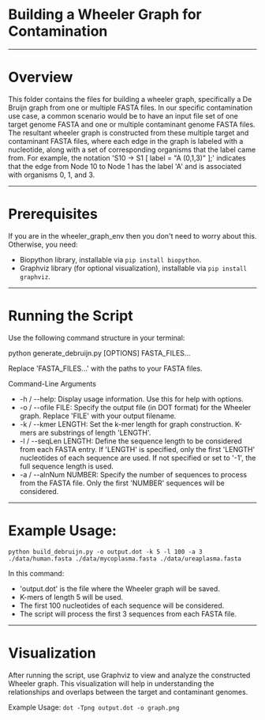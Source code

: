 # Building a Wheeler Graph for Contamination

---

# Overview

This folder contains the files for building a wheeler graph, specifically a De Bruijn graph from one or multiple FASTA files. In our specific contamination use case, a common scenario would be to have an input file set of one target genome FASTA and one or multiple contaminant genome FASTA files. The resultant wheeler graph is constructed from these multiple target and contaminant FASTA files, where each edge in the graph is labeled with a nucleotide, along with a set of corresponding organisms that the label came from. For example, the notation 'S10 -> S1 [ label = "A (0,1,3)" ];' indicates that the edge from Node 10 to Node 1 has the label 'A' and is associated with organisms 0, 1, and 3.

---

# Prerequisites

If you are in the wheeler_graph_env then you don't need to worry about this. Otherwise, you need:

- Biopython library, installable via `pip install biopython`.
- Graphviz library (for optional visualization), installable via `pip install graphviz`.

---

# Running the Script

Use the following command structure in your terminal:

python generate_debruijn.py [OPTIONS] FASTA_FILES...

Replace 'FASTA_FILES...' with the paths to your FASTA files.

Command-Line Arguments

- -h / --help: Display usage information. Use this for help with options.
- -o / --ofile FILE: Specify the output file (in DOT format) for the Wheeler graph. Replace 'FILE' with your output filename.
- -k / --kmer LENGTH: Set the k-mer length for graph construction. K-mers are substrings of length 'LENGTH'.
- -l / --seqLen LENGTH: Define the sequence length to be considered from each FASTA entry. If 'LENGTH' is specified, only the first 'LENGTH' nucleotides of each sequence are used. If not specified or set to '-1', the full sequence length is used.
- -a / --alnNum NUMBER: Specify the number of sequences to process from the FASTA file. Only the first 'NUMBER' sequences will be considered.

---

# Example Usage:

`python build_debruijn.py -o output.dot -k 5 -l 100 -a 3 ./data/human.fasta ./data/mycoplasma.fasta ./data/ureaplasma.fasta`

In this command:

- 'output.dot' is the file where the Wheeler graph will be saved.
- K-mers of length 5 will be used.
- The first 100 nucleotides of each sequence will be considered.
- The script will process the first 3 sequences from each FASTA file.

---

# Visualization

After running the script, use Graphviz to view and analyze the constructed Wheeler graph. This visualization will help in understanding the relationships and overlaps between the target and contaminant genomes.

Example Usage:
`dot -Tpng output.dot -o graph.png`
